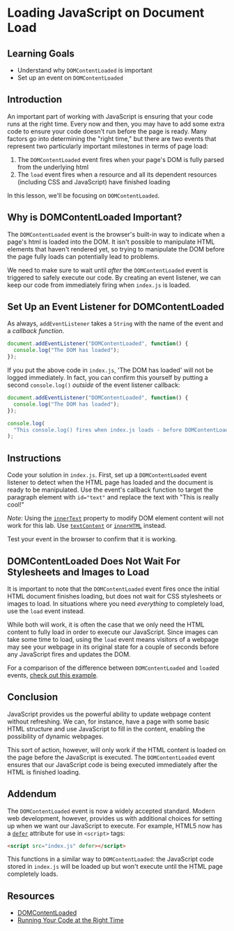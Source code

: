 # Loading JavaScript on Document Load

## Learning Goals

- Understand why `DOMContentLoaded` is important
- Set up an event on `DOMContentLoaded`

## Introduction

An important part of working with JavaScript is ensuring that your code runs at
the right time. Every now and then, you may have to add some extra code to
ensure your code doesn't run before the page is ready. Many factors go into
determining the "right time," but there are two events that represent two
particularly important milestones in terms of page load:

1. The `DOMContentLoaded` event fires when your page's DOM is fully parsed from
   the underlying html
2. The `load` event fires when a resource and all its dependent resources
   (including CSS and JavaScript) have finished loading

In this lesson, we'll be focusing on `DOMContentLoaded`.

## Why is DOMContentLoaded Important?

The `DOMContentLoaded` event is the browser's built-in way to indicate when a
page's html is loaded into the DOM. It isn't possible to manipulate HTML
elements that haven't rendered yet, so trying to manipulate the DOM before the
page fully loads can potentially lead to problems.

We need to make sure to wait until _after_ the `DOMContentLoaded` event is
triggered to safely execute our code. By creating an event listener, we can keep
our code from immediately firing when `index.js` is loaded.

## Set Up an Event Listener for DOMContentLoaded

As always, `addEventListener` takes a `String` with the name of the
event and a _callback function_.

```js
document.addEventListener("DOMContentLoaded", function() {
  console.log("The DOM has loaded");
});
```

If you put the above code in `index.js`, 'The DOM has loaded' will not be logged
immediately. In fact, you can confirm this yourself by putting a second
`console.log()` _outside_ of the event listener callback:

```js
document.addEventListener("DOMContentLoaded", function() {
  console.log("The DOM has loaded");
});

console.log(
  "This console.log() fires when index.js loads - before DOMContentLoaded is triggered"
);
```

## Instructions

Code your solution in `index.js`. First, set up a `DOMContentLoaded` event
listener to detect when the HTML page has loaded and the document is ready to be
manipulated. Use the event's callback function to target the paragraph element
with `id="text"` and replace the text with "This is really cool!"

_Note:_ Using the [`innerText`][innertext] property to modify DOM element
content will not work for this lab. Use [`textContent`][textcontent] or [`innerHTML`][innerhtml] instead.

Test your event in the browser to confirm that it is working.

## DOMContentLoaded Does Not Wait For Stylesheets and Images to Load

It is important to note that the `DOMContentLoaded` event fires once the
initial HTML document finishes loading, but does not wait for CSS stylesheets or
images to load. In situations where you need _everything_ to completely load,
use the `load` event instead.

While both will work, it is often the case that we only need the HTML content to
fully load in order to execute our JavaScript. Since images can take some time
to load, using the `load` event means visitors of a webpage may see your webpage
in its original state for a couple of seconds before any JavaScript fires and
updates the DOM.

For a comparison of the difference between `DOMContentLoaded` and `load`ed
events, [check out this example][eventexample].

## Conclusion

JavaScript provides us the powerful ability to update webpage content without
refreshing. We can, for instance, have a page with some basic HTML structure and
use JavaScript to fill in the content, enabling the possibility of dynamic
webpages.

This sort of action, however, will only work if the HTML content is loaded on
the page before the JavaScript is executed. The `DOMContentLoaded` event ensures
that our JavaScript code is being executed immediately after the HTML is
finished loading.

## Addendum

The `DOMContentLoaded` event is now a widely accepted standard. Modern web
development, however, provides us with additional choices for setting up when we
want our JavaScript to execute. For example, HTML5 now has a [`defer`][defer]
attribute for use in `<script>` tags:

```html
<script src="index.js" defer></script>
```

This functions in a similar way to `DOMContentLoaded`: the JavaScript code
stored in `index.js` will be loaded up but won't execute until the HTML page
completely loads.

## Resources

- [DOMContentLoaded](https://developer.mozilla.org/en-US/docs/Web/Events/DOMContentLoaded)
- [Running Your Code at the Right Time](https://www.kirupa.com/html5/running_your_code_at_the_right_time.htm)

[eventexample]: http://web.archive.org/web/20150405114023/http://ie.microsoft.com/testdrive/HTML5/DOMContentLoaded/Default.html
[defer]: https://www.w3schools.com/tags/att_script_defer.asp
[innertext]: https://developer.mozilla.org/en-US/docs/Web/API/HTMLElement/innerText
[textcontent]: https://developer.mozilla.org/en-US/docs/Web/API/Node/textContent
[innerhtml]: https://developer.mozilla.org/en-US/docs/Web/API/Element/innerHTML
